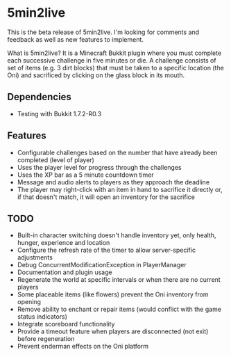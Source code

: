 5min2live
=========

This is the beta release of 5min2live. I'm looking for comments and feedback as well as new features
to implement.

What is 5min2live? It is a Minecraft Bukkit plugin where you must complete each successive challenge
in five minutes or die. A challenge consists of set of items (e.g. 3 dirt blocks) that must be taken
to a specific location (the Oni) and sacrificed by clicking on the glass block in its mouth.

Dependencies
------------

* Testing with Bukkit 1.7.2-R0.3

Features
--------

* Configurable challenges based on the number that have already been completed (level of player)
* Uses the player level for progress through the challenges
* Uses the XP bar as a 5 minute countdown timer
* Message and audio alerts to players as they approach the deadline
* The player may right-click with an item in hand to sacrifice it directly or, if that doesn't
  match, it will open an inventory for the sacrifice

TODO
----

* Built-in character switching doesn't handle inventory yet, only health, hunger, experience and
  location
* Configure the refresh rate of the timer to allow server-specific adjustments
* Debug ConcurrentModificationException in PlayerManager
* Documentation and plugin usage
* Regenerate the world at specific intervals or when there are no current players
* Some placeable items (like flowers) prevent the Oni inventory from opening
* Remove ability to enchant or repair items (would conflict with the game status indicators)
* Integrate scoreboard functionality
* Provide a timeout feature when players are disconnected (not exit) before regeneration
* Prevent enderman effects on the Oni platform
